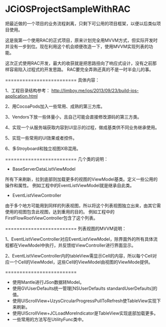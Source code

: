 JCiOSProjectSampleWithRAC
=========================

把最近做的一个项目的业务流程剥离，只剩下可公用的项目框架，以便以后类似项目使用。

这是我第一个使用RAC的正式项目，原来计划完全用MVVM方式，但实际开发时并没有一步到位。现在利用这个机会顺便改造一下，使用MVVM实现列表的功能。


这次正式使用RAC开发，最大的收获就是把思路扭向了响应式设计，没有之前那样容易陷入过程式的开发思路。
RAC要完全弄熟还真的不是一时半会儿的事。

=========================
具体内容：

1、工程目录结构参考： http://limboy.me/ios/2013/09/23/build-ios-application.html 

2、用CocoaPods加入一些常用、成熟的第三方库。

3、Vendors下放一些体量小，且自己可能会直接修改源码的第三方类。

4、实现一个从服务端获取内容到UI显示的过程，做成基类供不同业务继承使用。

5、实现一些常用的UI效果或者控件。

6、多Stroyboard和独立视图XIB混用。


=========================
几个类的说明：

- BaseServerDataListViewModel

所有下来刷新，拉到底部则加载更多的视图的ViewModel基类。定义一些公用的操作和属性。
例如工程中的EventListViewModel就是继承自此类。

- EventListViewController

由于多个地方可能用到同样的列表视图，所以将这个列表视图独立出来，由其它需使用的视图包含此视图，达到重用的目的。
例如工程中的FirstFlowRootViewController包含了这个列表。


=========================
列表视图的MVVM说明：

1、EventListViewController对应EventListViewModel，除界面外的所有具体流程都在ViewModel中执行，并反馈给ViewController进行界面显示。

2、EventListViewController内的tableView需显示Cell的内容，所以每个Cell对应一个Cell的ViewModel，这些Cell的ViewModel由视图的ViewMode提供。


=========================
- 使用Mantle进行JSon数据转Model。
- 使用GVUserDefaults统一管理[NSUserDefaults standardUserDefaults]的值。
- 使用UIScrollView+UzysCircularProgressPullToRefresh使TableView实现下来刷新。
- 使用UIScrollView+JCLoadMoreIndicator是TableView实现底部加载更多。
- 一些常用的方法写在UtilityFunc类中。












